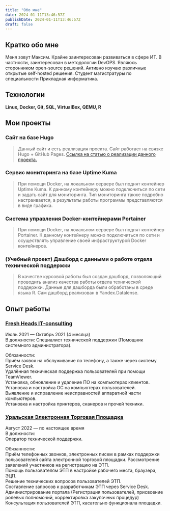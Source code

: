 ```yaml
---
title: "Обо мне"
date: 2024-01-11T13:46:57Z
publishDate: 2024-01-11T13:46:57Z
draft: false
---
```

## Кратко обо мне
Меня зовут Максим.
Крайне заинтересован развиваться в сфере ИТ. В частности, заинтересован в методологии DevOPS. Являюсь  сторонником open-source решений. Активно изучаю различные открытые self-hosted решения.
Студент магистратуры по специальности Прикладная информатика.

## Технологии  
**Linux, Docker, Git, SQL, VirtualBox, QEMU, R**

## Мои проекты
### Сайт на базе Hugo
> Данный сайт и есть реализация проекта. Сайт работает на связке Hugo + GitHub Pages. [Ссылка на статью о реализации данного проекта.](https://purod1st.github.io/projects/ownhugosite/)
### Сервис мониторинга на базе Uptime Kuma
> При помощи Docker, на локальном сервере был поднят контейнер Uptime Kuma. К данному контейнеру можно подключиться по сети и задать сайт для мониторинга. Тип мониторинга также подробно настраивается, а результаты работы программы представляются в виде графика.
### Система управления Docker-контейнерами Portainer
> При помощи Docker, на локальном сервере был поднят контейнер Portainer. К данному контейнеру можно подключиться по сети и осуществлять управление своей инфраструктурой Docker контейнеров.
### (Учебный проект) Дашборд с данными о работе отдела технической поддержки
> В качестве курсовой работы был создан дашборд, позволяющий проводить анализ качества работы отдела технической поддержки. Данные для дашборда были обработаны в среде языка R. Сам дашборд реализован в Yandex.Datalense.
> 
## Опыт работы
### [Fresh Heads IT-consulting](http://www.f-heads.ru)  
Июль 2021 — Октябрь 2021 (4 месяца)  
В должности: 
Специалист технической поддержки (Помощник системного администратора). 

Обязанности:  
Приём заявок на обслуживание по телефону, а также через систему Service Desk.  
Удалённая техническая поддержка пользователей при помощи TeamViewer.  
Установка, обновление и удаление ПО на компьютерах клиентов.  
Установка и настройка ОС на компьютерах пользователей.  
Выявление и исправление неисправностей аппаратной части компьютеров.  
Установка и настройка принтеров, сканеров и прочей техники.  
  
### [Уральская Электронная Торговая Площадка](http://etpu.ru/)  
Август 2022 — по настоящее время  
В должности:  
Оператор технической поддержки.  

Обязанности:    
Приём телефонных звонков, электронных писем в рамках поддержки пользователей сайта электронной торговой площадки.
Рассмотрение заявлений участников на регистрацию на ЭТП.  
Помощь пользователям ЭТП в настройке рабочего места, браузера, ЭЦП.  
Решение технических вопросов пользователей ЭТП.  
Составление запросов к разработчикам ЭТП через Service Desk.  
Администрирование портала (Регистрация пользователей, присвоение ролевых полномочий, корректировка закупочных процедур)
Консультация пользователей ЭТП, касательно функционала площадки.

